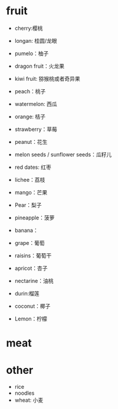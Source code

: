 # fruit


* cherry:樱桃
* longan: 桂圆/龙眼
* pumelo：柚子


* dragon fruit：火龙果
* kiwi fruit: 猕猴桃或者奇异果
* peach：桃子
* watermelon: 西瓜
* orange: 桔子
* strawberry：草莓
* peanut：花生
* melon seeds / sunflower seeds：瓜籽儿
* red dates: 红枣
* lichee：荔枝
* mango：芒果
* Pear：梨子
* pineapple：菠萝
* banana：
* grape：葡萄
* raisins：葡萄干

* apricot：杏子
* nectarine：油桃
* durin:榴莲

* coconut：椰子
* Lemon：柠檬


# meat

# other
* rice
* noodles
* wheat: 小麦
